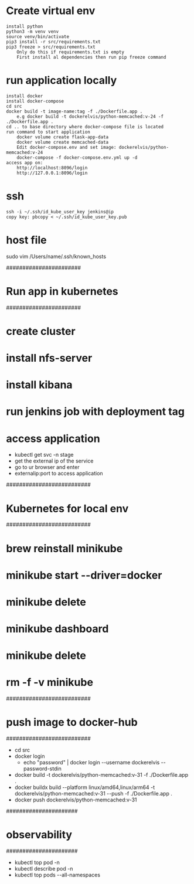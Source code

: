 
# Create virtual env
    install python
    python3 -m venv venv
    source venv/bin/activate
    pip3 install -r src/requirements.txt
    pip3 freeze > src/requirements.txt 
        Only do this if requirements.txt is empty
        First install al dependencies then run pip freeze command

# run application locally
    install docker
    install docker-compose
    cd src
    docker build -t image-name:tag -f ./Dockerfile.app .
        e.g docker build -t dockerelvis/python-memcached:v-24 -f ./Dockerfile.app .
    cd .. to base directory where docker-compose file is located
    run command to start application
        docker volume create flask-app-data
        docker volume create memcached-data
        Edit docker-compose.env and set image: dockerelvis/python-memcached:v-24
        docker-compose -f docker-compose.env.yml up -d
    access app on:  
        http://localhost:8096/login
        http://127.0.0.1:8096/login


# ssh
    ssh -i ~/.ssh/id_kube_user_key jenkins@ip
    copy key: pbcopy < ~/.ssh/id_kube_user_key.pub
# host file
sudo vim /Users/name/.ssh/known_hosts

#######################
# Run app in kubernetes
#######################
# create cluster
# install nfs-server
# install kibana
# run jenkins job with deployment tag
# access application
- kubectl get svc -n stage
- get the external ip of the service
- go to ur browser and enter
- externalip:port to access application

##########################
# Kubernetes for local env
##########################
# brew reinstall minikube
# minikube start --driver=docker
# minikube delete
# minikube dashboard
# minikube delete
# rm -f -v minikube

##########################
# push image to docker-hub
##########################
- cd src
- docker login
    - echo "password" | docker login --username dockerelvis --password-stdin
- docker build -t dockerelvis/python-memcached:v-31 -f ./Dockerfile.app .
- docker buildx build --platform linux/amd64,linux/arm64 -t dockerelvis/python-memcached:v-31 --push -f ./Dockerfile.app .
- docker push dockerelvis/python-memcached:v-31

######################
# observability
######################
- kubectl top pod <pod-name> -n <namespace>
- kubectl describe pod <pod-name> -n <namespace>
- kubectl top pods --all-namespaces
